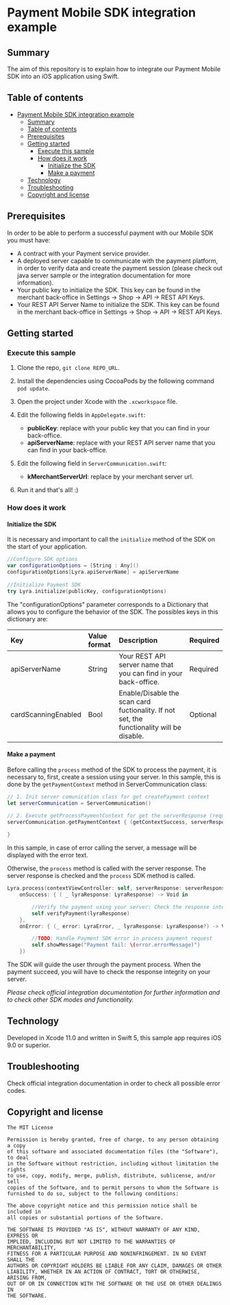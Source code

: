 # Payment Mobile SDK integration example

## Summary

The aim of this repository is to explain how to integrate our Payment Mobile SDK into an iOS application using Swift.


## Table of contents

- [Payment Mobile SDK integration example](#payment-mobile-sdk-integration-example)
  - [Summary](#summary)
  - [Table of contents](#table-of-contents)
  - [Prerequisites](#prerequisites)
  - [Getting started](#getting-started)
    - [Execute this sample](#execute-this-sample)
    - [How does it work](#how-does-it-work)
        - [Initialize the SDK](#initialize-the-sdk)
        - [Make a payment](#make-a-payment)
  - [Technology](#technology)
  - [Troubleshooting](#troubleshooting)
  - [Copyright and license](#copyright-and-license)

## Prerequisites

In order to be able to perform a successful payment with our Mobile SDK you must have: 
* A contract with your Payment service provider.
* A deployed server capable to communicate with the payment platform, in order to verify data and create the payment session (please check out java server sample or the integration documentation for more information).
* Your public key to initialize the SDK. This key can be found in the merchant back-office in Settings -> Shop -> API -> REST API Keys.
* Your REST API Server Name to initialize the SDK. This key can be found in the merchant back-office in Settings -> Shop -> API -> REST API Keys.

## Getting started

### Execute this sample

1. Clone the repo, `git clone REPO_URL`. 

2. Install the dependencies using CocoaPods by the following command `pod update`.

3. Open the project under Xcode with the `.xcworkspace` file.

4. Edit the following fields in `AppDelegate.swift`:
    - **publicKey**: replace with your public key that you can find in your back-office.
    - **apiServerName**: replace with your REST API server name that you can find in your back-office.

4. Edit the following field in `ServerCommunication.swift`:
    - **kMerchantServerUrl**: replace by your merchant server url.
    

5. Run it and that's all! :)


### How does it work

#### Initialize the SDK

It is necessary and important to call the `initialize` method of the SDK on the start of your application. 

```swift
//Configure SDK options
var configurationOptions = [String : Any]()
configurationOptions[Lyra.apiServerName] = apiServerName
  
//Initialize Payment SDK
try Lyra.initialize(publicKey, configurationOptions)
```
The "configurationOptions" parameter corresponds to a Dictionary that allows you to configure the behavior of the SDK. The possibles keys in this dictionary are:

| Key             | Value format    | Description                                                        | Required   |
| :-------------------- | :-------- | :----------------------------------------------------------------- | :--------|
| apiServerName         | String    | Your REST API server name that you can find in your back-office. | Required |
| cardScanningEnabled   | Bool    | Enable/Disable the scan card fuctionality. If not set, the functionality will be disable. | Optional |

#### Make a payment

Before calling the `process` method of the SDK to process the payment,  it is necessary to, first, create a session using your server.
In this sample, this is done by the `getPaymentContext` method in ServerCommunication class:

```swift
// 1. Init server comunication class for get createPayment context
let serverCommunication = ServerCommunication()

// 2. Execute getProcessPaymentContext for get the serverResponse (required param in SDK process method)
serverCommunication.getPaymentContext { (getContextSuccess, serverResponse) in
          
}
```

In this sample, in case of error calling the server, a message will be displayed with the error text.
  
Otherwise, the `process` method is called with the server response. The server response is checked and the `process` SDK method is called.

```swift
Lyra.process(contextViewController: self, serverResponse: serverResponse!,
	onSuccess: { ( _ lyraResponse: LyraResponse) -> Void in

		//Verify the payment using your server: Check the response integrity by verifying the hash on your server
		self.verifyPayment(lyraResponse)
	},
	onError: { (_ error: LyraError, _ lyraResponse: LyraResponse?) -> Void in

		//TODO: Handle Payment SDK error in process payment request
		self.showMessage("Payment fail: \(error.errorMessage)")
	})
```

The SDK will guide the user through the payment process. When the payment succeed, you will have to check the response integrity on your server. 


*Please check official integration documentation for further information and to check other SDK modes and functionality.* 


## Technology

Developed in Xcode 11.0 and written in Swift 5, this sample app requires iOS 9.0 or superior.

## Troubleshooting

Check official integration documentation in order to check all possible error codes.

## Copyright and license
	The MIT License

	Permission is hereby granted, free of charge, to any person obtaining a copy
	of this software and associated documentation files (the "Software"), to deal
	in the Software without restriction, including without limitation the rights
	to use, copy, modify, merge, publish, distribute, sublicense, and/or sell
	copies of the Software, and to permit persons to whom the Software is
	furnished to do so, subject to the following conditions:

	The above copyright notice and this permission notice shall be included in
	all copies or substantial portions of the Software.

	THE SOFTWARE IS PROVIDED "AS IS", WITHOUT WARRANTY OF ANY KIND, EXPRESS OR
	IMPLIED, INCLUDING BUT NOT LIMITED TO THE WARRANTIES OF MERCHANTABILITY,
	FITNESS FOR A PARTICULAR PURPOSE AND NONINFRINGEMENT. IN NO EVENT SHALL THE
	AUTHORS OR COPYRIGHT HOLDERS BE LIABLE FOR ANY CLAIM, DAMAGES OR OTHER
	LIABILITY, WHETHER IN AN ACTION OF CONTRACT, TORT OR OTHERWISE, ARISING FROM,
	OUT OF OR IN CONNECTION WITH THE SOFTWARE OR THE USE OR OTHER DEALINGS IN
	THE SOFTWARE.
